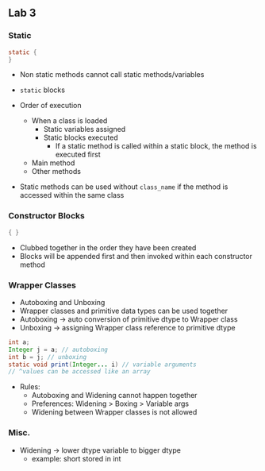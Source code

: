 ## Lab 3
### Static
```java
static {
}
```
- Non static methods cannot call static methods/variables
- `static` blocks
- Order of execution
	- When a class is loaded
		- Static variables assigned
		- Static blocks executed
			- If a static method is called within a static block, the method is executed first
	- Main method
	- Other methods

- Static methods can be used without `class_name` if the method is accessed within the same class

### Constructor Blocks
```java
{ }
```
- Clubbed together in the order they have been created
- Blocks will be appended first and then invoked within each constructor method

### Wrapper Classes
- Autoboxing and Unboxing
- Wrapper classes and primitive data types can be used together
- Autoboxing -> auto conversion of primitive dtype to Wrapper class
- Unboxing -> assigning Wrapper class reference to primitive dtype

```java
int a; 
Integer j = a; // autoboxing
int b = j; // unboxing
static void print(Integer... i) // variable arguments
// ^values can be accessed like an array
```
- Rules:
	- Autoboxing and Widening cannot happen together
	- Preferences: Widening > Boxing > Variable args
	- Widening between Wrapper classes is not allowed

### Misc.
- Widening -> lower dtype variable to bigger dtype
	- example: short stored in int